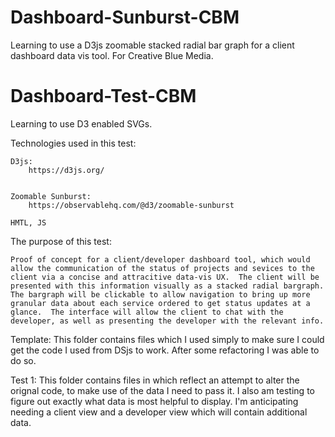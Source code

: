 # Dashboard-Sunburst-CBM
Learning to use a D3js zoomable stacked radial bar graph for a client dashboard data vis tool. For Creative Blue Media.

# Dashboard-Test-CBM
Learning to use D3 enabled SVGs.

Technologies used in this test:

    D3js:
        https://d3js.org/


    Zoomable Sunburst:
        https://observablehq.com/@d3/zoomable-sunburst

    HMTL, JS


The purpose of this test:

    Proof of concept for a client/developer dashboard tool, which would allow the communication of the status of projects and sevices to the client via a concise and attracitive data-vis UX.  The client will be presented with this information visually as a stacked radial bargraph.  The bargraph will be clickable to allow navigation to bring up more granular data about each service ordered to get status updates at a glance.  The interface will allow the client to chat with the developer, as well as presenting the developer with the relevant info.


Template:
    This folder contains files which I used simply to make sure I could get the code I used from DSjs to work.  After some refactoring I was able to do so.

Test 1:
    This folder contains files in which reflect an attempt to alter the orignal code, to make use of the data I need to pass it.  I also am testing to figure out exactly what data is most helpful to display.  I'm anticipating needing a client view and a developer view which will contain additional data.